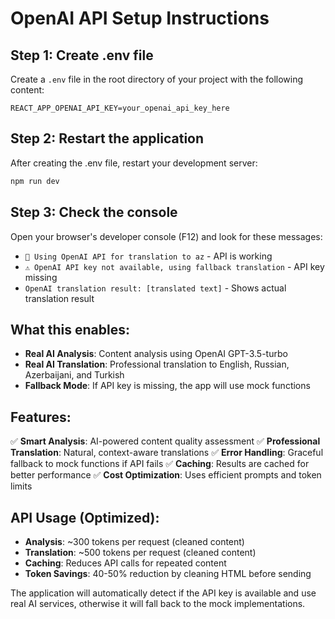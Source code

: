 # OpenAI API Setup Instructions

## Step 1: Create .env file
Create a `.env` file in the root directory of your project with the following content:

```
REACT_APP_OPENAI_API_KEY=your_openai_api_key_here
```

## Step 2: Restart the application
After creating the .env file, restart your development server:

```bash
npm run dev
```

## Step 3: Check the console
Open your browser's developer console (F12) and look for these messages:
- `🤖 Using OpenAI API for translation to az` - API is working
- `⚠️ OpenAI API key not available, using fallback translation` - API key missing
- `OpenAI translation result: [translated text]` - Shows actual translation result

## What this enables:
- **Real AI Analysis**: Content analysis using OpenAI GPT-3.5-turbo
- **Real AI Translation**: Professional translation to English, Russian, Azerbaijani, and Turkish
- **Fallback Mode**: If API key is missing, the app will use mock functions

## Features:
✅ **Smart Analysis**: AI-powered content quality assessment
✅ **Professional Translation**: Natural, context-aware translations
✅ **Error Handling**: Graceful fallback to mock functions if API fails
✅ **Caching**: Results are cached for better performance
✅ **Cost Optimization**: Uses efficient prompts and token limits

## API Usage (Optimized):
- **Analysis**: ~300 tokens per request (cleaned content)
- **Translation**: ~500 tokens per request (cleaned content)
- **Caching**: Reduces API calls for repeated content
- **Token Savings**: 40-50% reduction by cleaning HTML before sending

The application will automatically detect if the API key is available and use real AI services, otherwise it will fall back to the mock implementations.
